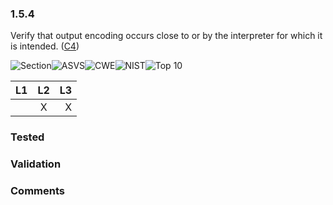 ### 1.5.4 
Verify that output encoding occurs close to or by the interpreter for which it is intended. ([C4](https://www.owasp.org/index.php/OWASP_Proactive_Controls#tab=Formal_Numbering))

![Section](https://img.shields.io/badge/V1-green.svg)![ASVS](https://img.shields.io/badge/ASVS-1.5.4-blue.svg)![CWE](https://img.shields.io/badge/CWE--red.svg)![NIST](https://img.shields.io/badge/NIST--important.svg)![Top 10](https://img.shields.io/badge/--lightgray.svg)

| L1| L2| L3|
| --|:--:|-:|
|  | X | X |

### Tested

### Validation

### Comments

        